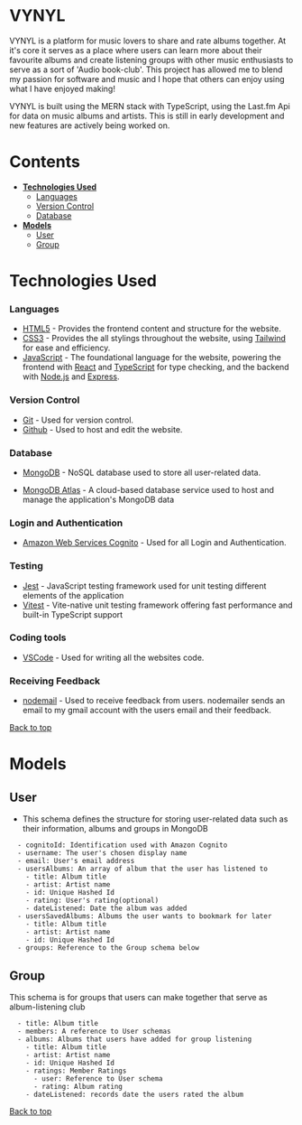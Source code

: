 # **VYNYL**

VYNYL is a platform for music lovers to share and rate albums together. At it's core it serves as a place where users can learn more about their favourite albums and create listening groups with other music enthusiasts to serve as a sort of 'Audio book-club'. This project has allowed me to blend my passion for software and music and I hope that others can enjoy using what I have enjoyed making!

VYNYL is built using the MERN stack with TypeScript, using the Last.fm Api for data on music albums and artists. This is still in early development and new features are actively being worked on.

# Contents

- [**Technologies Used**](#technologies-used)
  - [Languages](#languages)
  - [Version Control](#version-control)
  - [Database](#Database)
- [**Models**](#models)
  - [User](#user)
  - [Group](#group)

# Technologies Used

### Languages

- [HTML5](https://en.wikipedia.org/wiki/HTML) - Provides the frontend content and structure for the website.
- [CSS3](https://en.wikipedia.org/wiki/CSS) - Provides the all stylings throughout the website, using
  [Tailwind](https://tailwindcss.com/) for ease and efficiency.
- [JavaScript](https://en.wikipedia.org/wiki/JavaScript) - The foundational language for the website, powering the frontend with [React](https://react.dev/) and [TypeScript](https://www.typescriptlang.org/) for type checking, and the backend with [Node.js](https://nodejs.org/en) and [Express](https://expressjs.com/).

### Version Control

- [Git](https://git-scm.com/) - Used for version control.
- [Github](https://github.com/) - Used to host and edit the website.

### Database

- [MongoDB](https://www.mongodb.com/) - NoSQL database used to store all user-related data.

- [MongoDB Atlas](https://www.mongodb.com/products/platform/atlas-database) - A cloud-based database service used to host and manage the application's MongoDB data

### Login and Authentication

- [Amazon Web Services Cognito](https://aws.amazon.com/cognito/) - Used for all Login and Authentication.

### Testing

- [Jest](https://jestjs.io/) - JavaScript testing framework used for unit testing different elements of the application
- [Vitest](https://vitest.dev/) - Vite-native unit testing framework offering fast performance and built-in TypeScript support

### Coding tools

- [VSCode](https://code.visualstudio.com/) - Used for writing all the websites code.

### Receiving Feedback

- [nodemail](https://nodemailer.com/) - Used to receive feedback from users. nodemailer sends an email to my gmail account with the users email and their feedback.

[Back to top](#contents)

# Models

## User

- This schema defines the structure for storing user-related data such as their information, albums and groups in MongoDB

```
  - cognitoId: Identification used with Amazon Cognito
  - username: The user's chosen display name
  - email: User's email address
  - usersAlbums: An array of album that the user has listened to
    - title: Album title
    - artist: Artist name
    - id: Unique Hashed Id
    - rating: User's rating(optional)
    - dateListened: Date the album was added
  - usersSavedAlbums: Albums the user wants to bookmark for later
    - title: Album title
    - artist: Artist name
    - id: Unique Hashed Id
  - groups: Reference to the Group schema below
```

## Group

This schema is for groups that users can make together that serve as album-listening club

```
  - title: Album title
  - members: A reference to User schemas
  - albums: Albums that users have added for group listening
    - title: Album title
    - artist: Artist name
    - id: Unique Hashed Id
    - ratings: Member Ratings
      - user: Reference to User schema
      - rating: Album rating
    - dateListened: records date the users rated the album
```

[Back to top](#contents)
